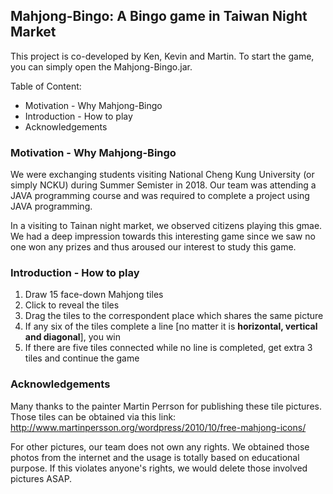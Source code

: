 ## Mahjong-Bingo: A Bingo game in Taiwan Night Market

This project is co-developed by Ken, Kevin and Martin. To start the game, you can simply open the Mahjong-Bingo.jar.

Table of Content:
- Motivation - Why Mahjong-Bingo
- Introduction - How to play
- Acknowledgements

### Motivation - Why Mahjong-Bingo

We were exchanging students visiting National Cheng Kung University (or simply NCKU) during Summer Semister in 2018. Our team was attending a JAVA programming course and was required to complete a project using JAVA programming. 

In a visiting to Tainan night market, we observed citizens playing this gmae. We had a deep impression towards this interesting game since we saw no one won any prizes and thus aroused our interest to study this game.

### Introduction - How to play
1. Draw 15 face-down Mahjong tiles
2. Click to reveal the tiles
3. Drag the tiles to the correspondent place which shares the same picture
4. If any six of the tiles complete a line [no matter it is **horizontal, vertical and diagonal**], you win
5. If there are five tiles connected while no line is completed, get extra 3 tiles and continue the game

### Acknowledgements

Many thanks to the painter Martin Perrson for publishing these tile pictures. Those tiles can be obtained via this link: http://www.martinpersson.org/wordpress/2010/10/free-mahjong-icons/

For other pictures, our team does not own any rights. We obtained those photos from the internet and the usage is totally based on educational purpose. If this violates anyone's rights, we would delete those involved pictures ASAP.
